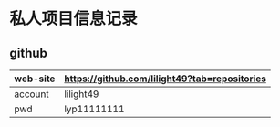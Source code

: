 # 私人项目信息记录



## github

| web-site | https://github.com/lilight49?tab=repositories |
| -------- | --------------------------------------------- |
| account  | lilight49                                     |
| pwd      | lyp11111111                                   |


